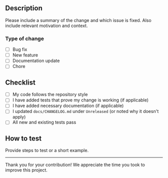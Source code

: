 ## Description

Please include a summary of the change and which issue is fixed. Also include relevant motivation and context.

### Type of change

- [ ] Bug fix
- [ ] New feature
- [ ] Documentation update
- [ ] Chore

## Checklist

- [ ] My code follows the repository style
- [ ] I have added tests that prove my change is working (if applicable)
- [ ] I have added necessary documentation (if applicable)
- [ ] I updated `docs/CHANGELOG.md` under `Unreleased` (or noted why it doesn't apply)
- [ ] All new and existing tests pass

## How to test

Provide steps to test or a short example.

---

Thank you for your contribution! We appreciate the time you took to improve this project.
